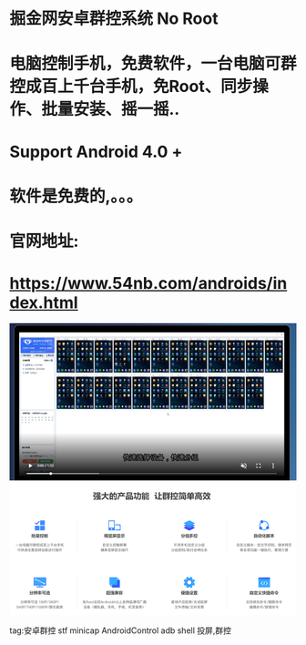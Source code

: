 # 掘金网安卓群控系统 No Root
# 电脑控制手机，免费软件，一台电脑可群控成百上千台手机，免Root、同步操作、批量安装、摇一摇..
# Support Android 4.0 +
# 软件是免费的,。。。
# 官网地址:
# https://www.54nb.com/androids/index.html

![截图](https://raw.githubusercontent.com/ji4ozhu/androids/master/androids.PNG)

tag:安卓群控
stf
minicap
AndroidControl
adb shell
投屏,群控


